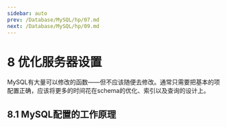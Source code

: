 ```yaml
---
sidebar: auto
prev: /Database/MySQL/hp/07.md
next: /Database/MySQL/hp/09.md
---
```


# 8 优化服务器设置
MySQL有大量可以修改的函数——但不应该随便去修改。通常只需要把基本的项配置正确，应该将更多的时间花在schema的优化、索引以及查询的设计上。

## 8.1 MySQL配置的工作原理
